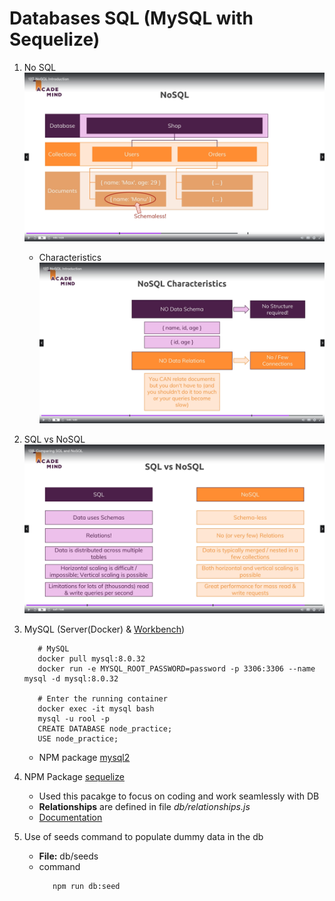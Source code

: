 # Databases SQL (MySQL with Sequelize)

1. No SQL
   ![](../images/no_sql.png)

   - Characteristics
     ![](../images/noSQL_chars.png)

2. SQL vs NoSQL
   ![](../images/sql_vs_nosql.png)

3. MySQL (Server(Docker) & [Workbench](https://dev.mysql.com/downloads/workbench/))

   ```
      # MySQL
      docker pull mysql:8.0.32
      docker run -e MYSQL_ROOT_PASSWORD=password -p 3306:3306 --name mysql -d mysql:8.0.32

      # Enter the running container
      docker exec -it mysql bash
      mysql -u rool -p
      CREATE DATABASE node_practice;
      USE node_practice;
   ```

   - NPM package [mysql2](https://github.com/sidorares/node-mysql2)

4. NPM Package [sequelize](https://github.com/sequelize/sequelize)

   - Used this pacakge to focus on coding and work seamlessly with DB
   - **Relationships** are defined in file _db/relationships.js_
   - [Documentation](http://docs.sequelizejs.com/)

5. Use of seeds command to populate dummy data in the db
   - **File:** db/seeds
   - command
     ```
        npm run db:seed
     ```
